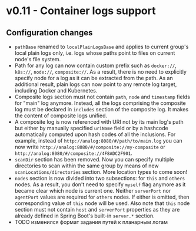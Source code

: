 # v0.11 - Container logs support

## Configuration changes
* `pathBase` renamed to `localPlainLogsBase` and applies to current group's local plain logs only,
i.e. logs whose paths point to files on current node's file system.
* Path for any log can now contain custom prefix such as `docker://`, `k8s://`, `node://`, `composite://`.
As a result, there is no need to explicitly specify node for a log as it can be extracted from the path.
As an additional result, plain logs can now point to any remote log target, including Docker and Kubernetes.
* Composite logs section must not contain `path`, `node` and `timestamp` fields for "main" log anymore.
Instead, all the logs comprising the composite log must be declared in `includes` section of the composite log.
It makes the content of composite logs unified.
* A composite log is now referenced with URI not by its main log's path but either
by manually specified `uriName` field or by a hashcode automatically computed upon hash codes of all the
inclusions. For example, instead of `http://analog:8080/#/path/to/main.log` you can now write
`http://analog:8080/#/composite://my-composite` or `http://analog:8080/#/composite://4F8ADC2F901`.
* `scanDir` section has been removed. Now you can specify multiple directories to scan within the same
group by means of new `scanLocations/directories` section. More location types to come soon!
* `nodes` section is now divided into two subsections: for `this` and `others` nodes. As a result, you
don't need to specify `myself` flag anymore as it became clear which node is current one.
Neither `serverPort` nor `agentPort` values are required for `others` nodes. If either is omitted, then
corresponding value of `this` node will be used.
Also note that `this` node section must not contain `host` and `serverPort` properties as they are
already defined in Spring Boot's built-in `server.*` section.
* TODO изменился формат задания путей к планарным логам